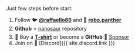 Just few steps before start:
1. Follow :bird: [**@raffaello86**](https://twitter.com/raffaello86) and 📸 [**robo.panther**](https://instagram.com/robo.panther)
2. **Github** :star: [nanosaur](https://github.com/rnanosaur/nanosaur) repository
3. :tshirt: Buy a [**T-shirt**](https://teespring.com/nanosaur) or become a **GitHub** :sparkling_heart: [Sponsor](https://github.com/sponsors/rbonghi)
4. Join on :robot: [Discord]({{ site.discord.link }})
